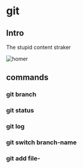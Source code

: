 # git

## Intro

The stupid content straker

![homer](https://wallpapers.com/images/featured/imagenes-de-homer-simpson-kj3h1n6hzcpwg904.jpg)

## commands

### git branch

### git status

### git log

### git switch branch-name

### git add file-
